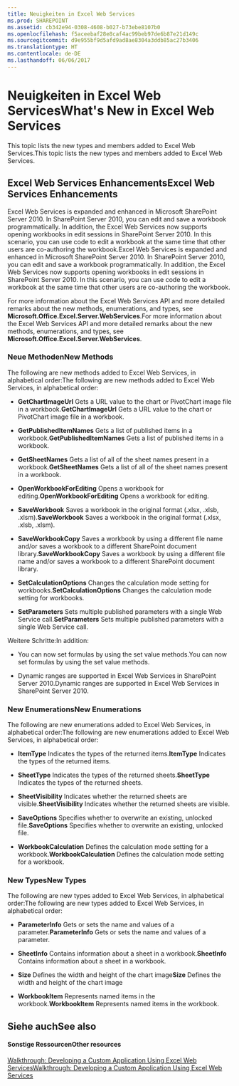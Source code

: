 ```yaml
---
title: Neuigkeiten in Excel Web Services
ms.prod: SHAREPOINT
ms.assetid: cb342e94-0308-4608-b027-b73ebe8107b0
ms.openlocfilehash: f5aceebaf28e8caf4ac99beb97de6b87e21d149c
ms.sourcegitcommit: d9e955bf9d5afd9ad8ae8304a3ddb85ac27b3406
ms.translationtype: HT
ms.contentlocale: de-DE
ms.lasthandoff: 06/06/2017
---
```

# <a name="whats-new-in-excel-web-services"></a><span data-ttu-id="2fda1-102">Neuigkeiten in Excel Web Services</span><span class="sxs-lookup"><span data-stu-id="2fda1-102">What's New in Excel Web Services</span></span>

<span data-ttu-id="2fda1-103">This topic lists the new types and members added to Excel Web Services.</span><span class="sxs-lookup"><span data-stu-id="2fda1-103">This topic lists the new types and members added to Excel Web Services.</span></span>
  
    
    


## <a name="excel-web-services-enhancements"></a><span data-ttu-id="2fda1-104">Excel Web Services Enhancements</span><span class="sxs-lookup"><span data-stu-id="2fda1-104">Excel Web Services Enhancements</span></span>

<span data-ttu-id="2fda1-p101">Excel Web Services is expanded and enhanced in Microsoft SharePoint Server 2010. In SharePoint Server 2010, you can edit and save a workbook programmatically. In addition, the Excel Web Services now supports opening workbooks in edit sessions in SharePoint Server 2010. In this scenario, you can use code to edit a workbook at the same time that other users are co-authoring the workbook.</span><span class="sxs-lookup"><span data-stu-id="2fda1-p101">Excel Web Services is expanded and enhanced in Microsoft SharePoint Server 2010. In SharePoint Server 2010, you can edit and save a workbook programmatically. In addition, the Excel Web Services now supports opening workbooks in edit sessions in SharePoint Server 2010. In this scenario, you can use code to edit a workbook at the same time that other users are co-authoring the workbook.</span></span>
  
    
    
<span data-ttu-id="2fda1-109">For more information about the Excel Web Services API and more detailed remarks about the new methods, enumerations, and types, see **Microsoft.Office.Excel.Server.WebServices**.</span><span class="sxs-lookup"><span data-stu-id="2fda1-109">For more information about the Excel Web Services API and more detailed remarks about the new methods, enumerations, and types, see **Microsoft.Office.Excel.Server.WebServices**.</span></span>
  
    
    

### <a name="new-methods"></a><span data-ttu-id="2fda1-110">Neue Methoden</span><span class="sxs-lookup"><span data-stu-id="2fda1-110">New Methods</span></span>

<span data-ttu-id="2fda1-111">The following are new methods added to Excel Web Services, in alphabetical order:</span><span class="sxs-lookup"><span data-stu-id="2fda1-111">The following are new methods added to Excel Web Services, in alphabetical order:</span></span> 
  
    
    

- <span data-ttu-id="2fda1-112">**GetChartImageUrl** Gets a URL value to the chart or PivotChart image file in a workbook.</span><span class="sxs-lookup"><span data-stu-id="2fda1-112">**GetChartImageUrl** Gets a URL value to the chart or PivotChart image file in a workbook.</span></span>
    
  
- <span data-ttu-id="2fda1-113">**GetPublishedItemNames** Gets a list of published items in a workbook.</span><span class="sxs-lookup"><span data-stu-id="2fda1-113">**GetPublishedItemNames** Gets a list of published items in a workbook.</span></span>
    
  
- <span data-ttu-id="2fda1-114">**GetSheetNames** Gets a list of all of the sheet names present in a workbook.</span><span class="sxs-lookup"><span data-stu-id="2fda1-114">**GetSheetNames** Gets a list of all of the sheet names present in a workbook.</span></span>
    
  
- <span data-ttu-id="2fda1-115">**OpenWorkbookForEditing** Opens a workbook for editing.</span><span class="sxs-lookup"><span data-stu-id="2fda1-115">**OpenWorkbookForEditing** Opens a workbook for editing.</span></span>
    
  
- <span data-ttu-id="2fda1-116">**SaveWorkbook** Saves a workbook in the original format (.xlsx, .xlsb, .xlsm).</span><span class="sxs-lookup"><span data-stu-id="2fda1-116">**SaveWorkbook** Saves a workbook in the original format (.xlsx, .xlsb, .xlsm).</span></span>
    
  
- <span data-ttu-id="2fda1-117">**SaveWorkbookCopy** Saves a workbook by using a different file name and/or saves a workbook to a different SharePoint document library.</span><span class="sxs-lookup"><span data-stu-id="2fda1-117">**SaveWorkbookCopy** Saves a workbook by using a different file name and/or saves a workbook to a different SharePoint document library.</span></span>
    
  
- <span data-ttu-id="2fda1-118">**SetCalculationOptions** Changes the calculation mode setting for workbooks.</span><span class="sxs-lookup"><span data-stu-id="2fda1-118">**SetCalculationOptions** Changes the calculation mode setting for workbooks.</span></span>
    
  
- <span data-ttu-id="2fda1-119">**SetParameters** Sets multiple published parameters with a single Web Service call.</span><span class="sxs-lookup"><span data-stu-id="2fda1-119">**SetParameters** Sets multiple published parameters with a single Web Service call.</span></span>
    
  
<span data-ttu-id="2fda1-120">Weitere Schritte:</span><span class="sxs-lookup"><span data-stu-id="2fda1-120">In addition:</span></span>
  
    
    

- <span data-ttu-id="2fda1-121">You can now set formulas by using the set value methods.</span><span class="sxs-lookup"><span data-stu-id="2fda1-121">You can now set formulas by using the set value methods.</span></span>
    
  
- <span data-ttu-id="2fda1-122">Dynamic ranges are supported in Excel Web Services in SharePoint Server 2010.</span><span class="sxs-lookup"><span data-stu-id="2fda1-122">Dynamic ranges are supported in Excel Web Services in SharePoint Server 2010.</span></span>
    
  

### <a name="new-enumerations"></a><span data-ttu-id="2fda1-123">New Enumerations</span><span class="sxs-lookup"><span data-stu-id="2fda1-123">New Enumerations</span></span>

<span data-ttu-id="2fda1-124">The following are new enumerations added to Excel Web Services, in alphabetical order:</span><span class="sxs-lookup"><span data-stu-id="2fda1-124">The following are new enumerations added to Excel Web Services, in alphabetical order:</span></span>
  
    
    

- <span data-ttu-id="2fda1-125">**ItemType** Indicates the types of the returned items.</span><span class="sxs-lookup"><span data-stu-id="2fda1-125">**ItemType** Indicates the types of the returned items.</span></span>
    
  
- <span data-ttu-id="2fda1-126">**SheetType** Indicates the types of the returned sheets.</span><span class="sxs-lookup"><span data-stu-id="2fda1-126">**SheetType** Indicates the types of the returned sheets.</span></span>
    
  
- <span data-ttu-id="2fda1-127">**SheetVisibility** Indicates whether the returned sheets are visible.</span><span class="sxs-lookup"><span data-stu-id="2fda1-127">**SheetVisibility** Indicates whether the returned sheets are visible.</span></span>
    
  
- <span data-ttu-id="2fda1-128">**SaveOptions** Specifies whether to overwrite an existing, unlocked file.</span><span class="sxs-lookup"><span data-stu-id="2fda1-128">**SaveOptions** Specifies whether to overwrite an existing, unlocked file.</span></span>
    
  
- <span data-ttu-id="2fda1-129">**WorkbookCalculation** Defines the calculation mode setting for a workbook.</span><span class="sxs-lookup"><span data-stu-id="2fda1-129">**WorkbookCalculation** Defines the calculation mode setting for a workbook.</span></span>
    
  

### <a name="new-types"></a><span data-ttu-id="2fda1-130">New Types</span><span class="sxs-lookup"><span data-stu-id="2fda1-130">New Types</span></span>

<span data-ttu-id="2fda1-131">The following are new types added to Excel Web Services, in alphabetical order:</span><span class="sxs-lookup"><span data-stu-id="2fda1-131">The following are new types added to Excel Web Services, in alphabetical order:</span></span>
  
    
    

- <span data-ttu-id="2fda1-132">**ParameterInfo** Gets or sets the name and values of a parameter.</span><span class="sxs-lookup"><span data-stu-id="2fda1-132">**ParameterInfo** Gets or sets the name and values of a parameter.</span></span>
    
  
- <span data-ttu-id="2fda1-133">**SheetInfo** Contains information about a sheet in a workbook.</span><span class="sxs-lookup"><span data-stu-id="2fda1-133">**SheetInfo** Contains information about a sheet in a workbook.</span></span>
    
  
- <span data-ttu-id="2fda1-134">**Size** Defines the width and height of the chart image</span><span class="sxs-lookup"><span data-stu-id="2fda1-134">**Size** Defines the width and height of the chart image</span></span>
    
  
- <span data-ttu-id="2fda1-135">**WorkbookItem** Represents named items in the workbook.</span><span class="sxs-lookup"><span data-stu-id="2fda1-135">**WorkbookItem** Represents named items in the workbook.</span></span>
    
  

## <a name="see-also"></a><span data-ttu-id="2fda1-136">Siehe auch</span><span class="sxs-lookup"><span data-stu-id="2fda1-136">See also</span></span>


#### <a name="other-resources"></a><span data-ttu-id="2fda1-137">Sonstige Ressourcen</span><span class="sxs-lookup"><span data-stu-id="2fda1-137">Other resources</span></span>


  
    
    
 [<span data-ttu-id="2fda1-138">Walkthrough: Developing a Custom Application Using Excel Web Services</span><span class="sxs-lookup"><span data-stu-id="2fda1-138">Walkthrough: Developing a Custom Application Using Excel Web Services</span></span>](walkthrough-developing-a-custom-application-using-excel-web-services)

